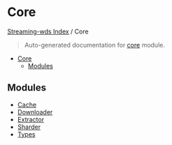 # Core

[Streaming-wds Index](../README.md#streaming-wds-index) / Core

> Auto-generated documentation for [core](../../streaming_wds/core/__init__.py) module.

- [Core](#core)
  - [Modules](#modules)

## Modules

- [Cache](./cache.md)
- [Downloader](./downloader.md)
- [Extractor](./extractor.md)
- [Sharder](./sharder.md)
- [Types](./types.md)
